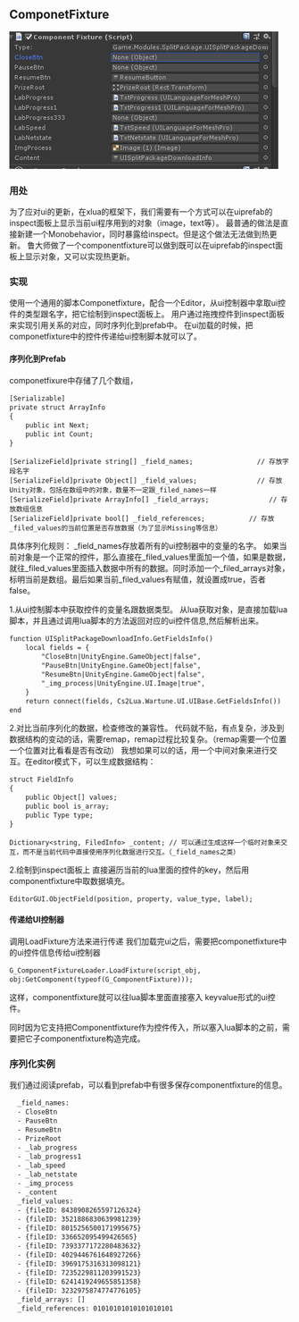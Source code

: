 ## ComponetFixture

![RUNOOB 图标](../img/unity_ui/componentfixture.png)

### 用处
为了应对ui的更新，在xlua的框架下，我们需要有一个方式可以在uiprefab的inspect面板上显示当前ui程序用到的对象（image，text等）。
最普通的做法是直接新建一个Monobehavior，同时暴露给inspect。但是这个做法无法做到热更新。
鲁大师做了一个componentfixture可以做到既可以在uiprefab的inspect面板上显示对象，又可以实现热更新。

### 实现
使用一个通用的脚本Componetfixture，配合一个Editor，从ui控制器中拿取ui控件的类型跟名字，把它绘制到inspect面板上。
用户通过拖拽控件到inspect面板来实现引用关系的对应，同时序列化到prefab中。
在ui加载的时候，把componetfixture中的控件传递给ui控制脚本就可以了。

#### 序列化到Prefab
componetfixure中存储了几个数组，
```
[Serializable]
private struct ArrayInfo
{
    public int Next;
    public int Count;
}

[SerializeField]private string[] _field_names;                // 存放字段名字
[SerializeField]private Object[] _field_values;               // 存放Unity对象，包括在数组中的对象，数量不一定跟_filed_names一样
[SerializeField]private ArrayInfo[] _field_arrays;               // 存放数组信息
[SerializeField]private bool[] _field_references;           // 存放_filed_values的当前位置是否存放数据（为了显示Missing等信息）
```
具体序列化规则：
_field_names存放着所有的ui控制器中的变量的名字。
如果当前对象是一个正常的控件，那么直接在_filed_values里面加一个值，如果是数据，就往_filed_values里面插入数据中所有的数据。同时添加一个_filed_arrays对象，标明当前是数组。最后如果当前_filed_values有赋值，就设置成true，否者false。

1.从ui控制脚本中获取控件的变量名跟数据类型。
从lua获取对象，是直接加载lua脚本，并且通过调用lua脚本的方法返回对应的ui控件信息,然后解析出来。
```
function UISplitPackageDownloadInfo.GetFieldsInfo()
	local fields = {
		"CloseBtn|UnityEngine.GameObject|false",
		"PauseBtn|UnityEngine.GameObject|false",
		"ResumeBtn|UnityEngine.GameObject|false",
		"_img_process|UnityEngine.UI.Image|true",
	}
	return connect(fields, Cs2Lua.Wartune.UI.UIBase.GetFieldsInfo())
end
```

2.对比当前序列化的数据，检查修改的兼容性。
代码就不贴，有点复杂，涉及到数据结构的变动的话，需要remap，remap过程比较复杂。（remap需要一个位置一个位置对比看看是否有改动）
我想如果可以的话，用一个中间对象来进行交互。在editor模式下，可以生成数据结构：
```
struct FieldInfo
{
    public Object[] values;
    public bool is_array;
    public Type type;
}

Dictionary<string, FiledInfo> _content; // 可以通过生成这样一个临时对象来交互，而不是当前代码中直接使用序列化数据进行交互。（_field_names之类）

```

2.绘制到inspect面板上
直接遍历当前的lua里面的控件的key，然后用componentfixture中取数据填充。
```
EditorGUI.ObjectField(position, property, value_type, label);
```

#### 传递给UI控制器
调用LoadFixture方法来进行传递
我们加载完ui之后，需要把componetfixture中的ui控件信息传给ui控制器
```
G_ComponentFixtureLoader.LoadFixture(script_obj, obj:GetComponent(typeof(G_ComponentFixture)));
```
这样，componentfixture就可以往lua脚本里面直接塞入 keyvalue形式的ui控件。

同时因为它支持把Componentfixture作为控件传入，所以塞入lua脚本的之前，需要把它子componentfixture构造完成。

### 序列化实例
我们通过阅读prefab，可以看到prefab中有很多保存componentfixture的信息。
```
  _field_names:
  - CloseBtn
  - PauseBtn
  - ResumeBtn
  - PrizeRoot
  - _lab_progress
  - _lab_progress1
  - _lab_speed
  - _lab_netstate
  - _img_process
  - _content
  _field_values:
  - {fileID: 8438908265597126324}
  - {fileID: 3521886830639981239}
  - {fileID: 8015256500171995675}
  - {fileID: 336652095499426565}
  - {fileID: 7393377172280483632}
  - {fileID: 4029446761648927266}
  - {fileID: 3969175316313098121}
  - {fileID: 7235229811203991523}
  - {fileID: 6241419249655851358}
  - {fileID: 3232975874774776105}
  _field_arrays: []
  _field_references: 01010101010101010101

```